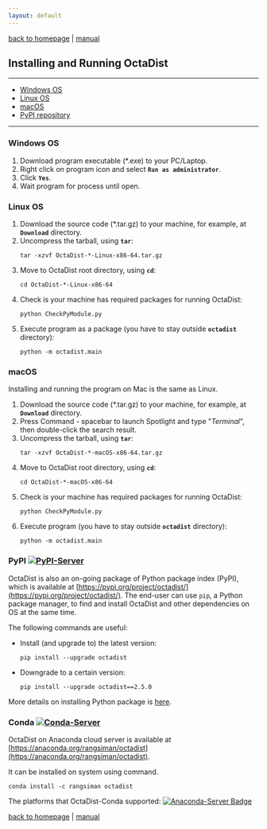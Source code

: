 ```yaml
---
layout: default
---
```

[back to homepage](./) | [manual](./manual.md)

## Installing and Running OctaDist
***

- [Windows OS](#windows-os)
- [Linux OS](#linux-os)
- [macOS](#macos)
- [PyPI repository](#pypi)

***

### Windows OS

1. Download program executable (\*.exe) to your PC/Laptop.
2. Right click on program icon and select **`Run as administrator`**.
3. Click **`Yes`**.
4. Wait program for process until open.

### Linux OS

1. Download the source code (*.tar.gz) to your machine, for example, at **`Download`** directory.
2. Uncompress the tarball, using **`tar`**: 
   ```
   tar -xzvf OctaDist-*-Linux-x86-64.tar.gz
   ```
3. Move to OctaDist root directory, using **`cd`**:
   ```
   cd OctaDist-*-Linux-x86-64
   ```
4. Check is your machine has required packages for running OctaDist:
   ```
   python CheckPyModule.py
   ```
5. Execute program as a package (you have to stay outside **`octadist`** directory):
   ```
   python -m octadist.main
   ```

### macOS

Installing and running the program on Mac is the same as Linux.

1. Download the source code (*.tar.gz) to your machine, for example, at **`Download`** directory.
2. Press Command - spacebar to launch Spotlight and type "*Terminal*", then double-click the search result.
3. Uncompress the tarball, using **`tar`**: 
   ```
   tar -xzvf OctaDist-*-macOS-x86-64.tar.gz
   ```
4. Move to OctaDist root directory, using **`cd`**:
   ```
   cd OctaDist-*-macOS-x86-64
   ```
5. Check is your machine has required packages for running OctaDist:
   ```
   python CheckPyModule.py
   ```
6. Execute program (you have to stay outside **`octadist`** directory):
   ```
   python -m octadist.main
   ```

### PyPI  [![PyPI-Server][PyPI-badge]][PyPI-link]

[PyPI-badge]: https://img.shields.io/pypi/v/octadist.svg
[PyPI-link]: https://pypi.org/project/octadist/

OctaDist is also an on-going package of Python package index (PyPI), which is available at [https://pypi.org/project/octadist/](https://pypi.org/project/octadist/).
The end-user can use `pip`, a Python package manager, to find and install OctaDist and other dependencies on OS at the same time.

The following commands are useful:
- Install (and upgrade to) the latest version: 
  ```
  pip install --upgrade octadist
  ```
- Downgrade to a certain version:
  ```
  pip install --upgrade octadist==2.5.0
  ```

More details on installing Python package is [here](https://packaging.python.org/tutorials/installing-packages/).

### Conda [![Conda-Server][Conda-badge]][Conda-link]

[Conda-badge]: https://anaconda.org/rangsiman/octadist/badges/version.svg
[Conda-link]: https://anaconda.org/rangsiman/octadist

OctaDist on Anaconda cloud server is available at [https://anaconda.org/rangsiman/octadist](https://anaconda.org/rangsiman/octadist). 

It can be installed on system using command.

```
conda install -c rangsiman octadist 
```

The platforms that OctaDist-Conda supported: [![Anaconda-Server Badge](https://anaconda.org/rangsiman/octadist/badges/platforms.svg)](https://anaconda.org/rangsiman/octadist)

[back to homepage](./) | [manual](./manual.md)
